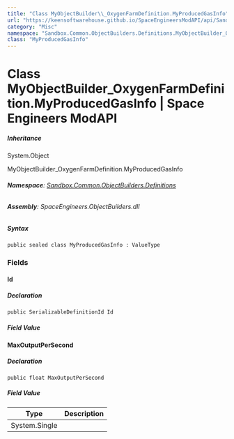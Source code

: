 ```yaml
---
title: "Class MyObjectBuilder\\_OxygenFarmDefinition.MyProducedGasInfo"
url: "https://keensoftwarehouse.github.io/SpaceEngineersModAPI/api/Sandbox.Common.ObjectBuilders.Definitions.MyObjectBuilder_OxygenFarmDefinition.MyProducedGasInfo.html"
category: "Misc"
namespace: "Sandbox.Common.ObjectBuilders.Definitions.MyObjectBuilder_OxygenFarmDefinition"
class: "MyProducedGasInfo"
---
```


# Class MyObjectBuilder\_OxygenFarmDefinition.MyProducedGasInfo | Space Engineers ModAPI

##### Inheritance

System.Object

MyObjectBuilder\_OxygenFarmDefinition.MyProducedGasInfo

###### **Namespace**: [Sandbox.Common.ObjectBuilders.Definitions](https://keensoftwarehouse.github.io/SpaceEngineersModAPI/api/Sandbox.Common.ObjectBuilders.Definitions.html)

###### **Assembly**: SpaceEngineers.ObjectBuilders.dll

##### Syntax

```
public sealed class MyProducedGasInfo : ValueType
```

### [](#fields)Fields

#### [](#Sandbox_Common_ObjectBuilders_Definitions_MyObjectBuilder_OxygenFarmDefinition_MyProducedGasInfo_Id)Id

##### Declaration

```
public SerializableDefinitionId Id
```

##### Field Value

#### [](#Sandbox_Common_ObjectBuilders_Definitions_MyObjectBuilder_OxygenFarmDefinition_MyProducedGasInfo_MaxOutputPerSecond)MaxOutputPerSecond

##### Declaration

```
public float MaxOutputPerSecond
```

##### Field Value

| Type | Description |
| --- | --- |
| System.Single |     |